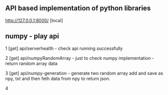 ## API based implementation of python libraries

http://127.0.0.1:8000/ [local]

## numpy - play api 

1 [get] api/serverhealth - check api running successfully

2 [get] api/numpyRandomArray - just to check numpy implementation - return random array data

3 [get] api/numpy-generation - generate two random array add and save as npy, txt and then feth data from npy to return json.

4 
